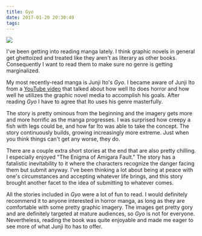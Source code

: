 ```yaml
---
title: Gyo
date: 2017-01-20 20:30:49
tags:
---
```



![](http://www.derrickcraven.com/blog/images/gyo.png)

I've been getting into reading manga lately. I think graphic novels in general get ghettoized and treated like they aren't as literary as other books. Consequently I want to read them to make sure no genre is getting marginalized.

My most recently-read manga is Junji Ito's _Gyo_. I became aware of Junji Ito from a [YouTube video](https://www.youtube.com/watch?v=lIIA6QDgl2M) that talked about how well Ito does horror and how well he utilizes the graphic novel media to accomplish his goals. After reading _Gyo_ I have to agree that Ito uses his genre masterfully.

The story is pretty ominous from the beginning and the imagery gets more and more horrific as the manga progresses. I was surprised how creepy a fish with legs could be, and how far Ito was able to take the concept. The story continuously builds, growing increasingly more extreme. Just when you think things can't get any worse, they do.

There are a couple extra short stories at the end that are also pretty chilling. I especially enjoyed "The Enigma of Amigara Fault." The story has a fatalistic inevitability to it where the characters recognize the danger facing them but submit anyway. I've been thinking a lot about being at peace with one's circumstances and accepting whatever life brings, and this story brought another facet to the idea of submitting to whatever comes.

All the stories included in _Gyo_ were a lot of fun to read. I would definitely recommend it to anyone interested in horror manga, as long as they are comfortable with some pretty graphic imagery. The images get pretty gory and are definitely targeted at mature audiences, so _Gyo_ is not for everyone. Nevertheless, reading the book was quite enjoyable and made me eager to see more of what Junji Ito has to offer.
